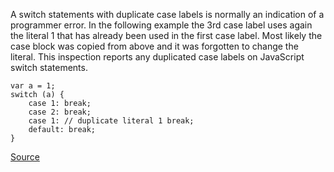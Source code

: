 A switch statements with duplicate case labels is normally an indication of a programmer error.
In the following example the 3rd case label uses again the literal 1 that has already been used in the first case label. Most likely the case block was copied from above and it was forgotten to change the literal.
This inspection reports any duplicated case labels on JavaScript switch statements.

```
var a = 1;
switch (a) {
	case 1: break;
	case 2: break;
	case 1: // duplicate literal 1 break;
	default: break;
}

```

[Source](http://eslint.org/docs/rules/no-duplicate-case)
